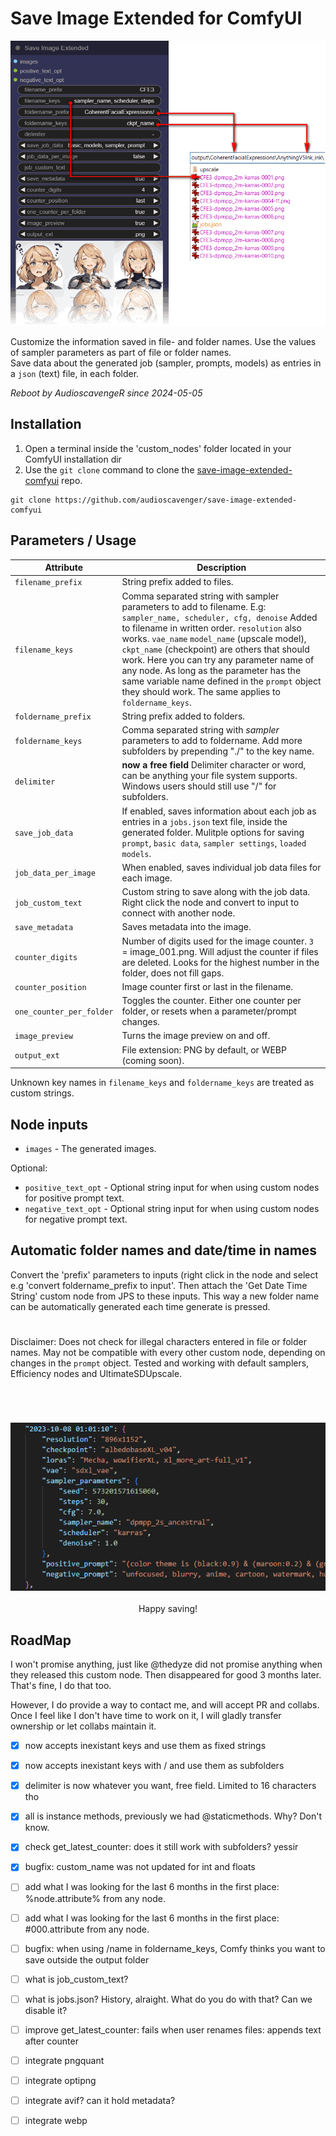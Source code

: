 # Save Image Extended for ComfyUI

<p align="center">
 <img src="assets/save-image-extended-comfyui-example.png" />
</p>

Customize the information saved in file- and folder names. Use the values of sampler parameters as part of file or folder names. <br>Save data about the generated job (sampler, prompts, models) as entries in a `json` (text) file, in each folder.

*Reboot by AudioscavengeR since 2024-05-05*

 ## Installation
1. Open a terminal inside the 'custom_nodes' folder located in your ComfyUI installation dir
2. Use the `git clone` command to clone the [save-image-extended-comfyui](https://github.com/audioscavenger/save-image-extended-comfyui) repo.
```
git clone https://github.com/audioscavenger/save-image-extended-comfyui
```

## Parameters / Usage
| Attribute | Description |
| --- | --- |
| `filename_prefix` |  String prefix added to files. |
| `filename_keys` | Comma separated string with sampler parameters to add to filename. E.g: `sampler_name, scheduler, cfg, denoise` Added to filename in written order. `resolution`  also works. `vae_name` `model_name` (upscale model), `ckpt_name` (checkpoint) are others that should work. Here you can try any parameter name of any node. As long as the parameter has the same variable name defined in the `prompt` object they should work. The same applies to `foldername_keys`. |
| `foldername_prefix` | String prefix added to folders. |
| `foldername_keys` | Comma separated string with _sampler_ parameters to add to foldername. Add more subfolders by prepending "./" to the key name. |
| `delimiter` | **now a free field** Delimiter character or word, can be anything your file system supports. Windows users should still use "/" for subfolders. |
| `save_job_data` | If enabled, saves information about each job as entries in a `jobs.json` text file, inside the generated folder. Mulitple options for saving `prompt`, `basic data`, `sampler settings`, `loaded models`. |
| `job_data_per_image` | When enabled, saves individual job data files for each image. |
| `job_custom_text` | Custom string to save along with the job data. Right click the node and convert to input to connect with another node. |
| `save_metadata` | Saves metadata into the image. |
| `counter_digits` | Number of digits used for the image counter. `3` = image_001.png. Will adjust the counter if files are deleted. Looks for the highest number in the folder, does not fill gaps. |
| `counter_position` | Image counter first or last in the filename. |
| `one_counter_per_folder` | Toggles the counter. Either one counter per folder, or resets when a parameter/prompt changes. |
| `image_preview` | Turns the image preview on and off. |
| `output_ext` |  File extension: PNG by default, or WEBP (coming soon). |

Unknown key names in `filename_keys` and `foldername_keys` are treated as custom strings.

## Node inputs

- `images` - The generated images.

Optional:
- `positive_text_opt` - Optional string input for when using custom nodes for positive prompt text.
- `negative_text_opt` - Optional string input for when using custom nodes for negative prompt text.

## Automatic folder names and date/time in names

Convert the 'prefix' parameters to inputs (right click in the node and select e.g 'convert foldername_prefix to input'. Then attach the 'Get Date Time String' custom node from JPS to these inputs. This way a new folder name can be automatically generated each time generate is pressed.
#
Disclaimer: Does not check for illegal characters entered in file or folder names. May not be compatible with every other custom node, depending on changes in the `prompt` object. Tested and working with default samplers, Efficiency nodes and UltimateSDUpscale.
#
<br>

<p align="center">
 <img src="assets/save-image-extended-comfyui-jobs-example.png" />
<br><br>
 Happy saving!
</p>

## RoadMap

I won't promise anything, just like @thedyze did not promise anything when they released this custom node. Then disappeared for good 3 months later. That's fine, I do that too. 

However, I do provide a way to contact me, and will accept PR and collabs. Once I feel like I don't have time to work on it, I will gladly transfer ownership or let collabs maintain it.

- [x] now accepts inexistant keys and use them as fixed strings
- [x] now accepts inexistant keys with / and use them as subfolders
- [x] delimiter is now whatever you want, free field. Limited to 16 characters tho
- [x] all is instance methods, previously we had @staticmethods. Why? Don't know.
- [x] check get_latest_counter: does it still work with subfolders? yessir
- [x] bugfix: custom_name was not updated for int and floats
- [ ] add what I was looking for the last 6 months in the first place: %node.attribute% from any node.
- [ ] add what I was looking for the last 6 months in the first place: #000.attribute from any node.
- [ ] bugfix: when using /name in foldername_keys, Comfy thinks you want to save outside the output folder
- [ ] what is job_custom_text?
- [ ] what is jobs.json? History, alraight. What do you do with that? Can we disable it?
- [ ] improve get_latest_counter: fails when user renames files: appends text after counter
- [ ] integrate pngquant
- [ ] integrate optipng
- [ ] integrate avif? can it hold metadata?
- [ ] integrate webp


